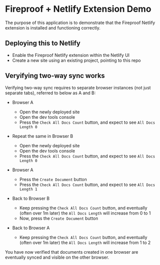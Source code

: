 # Fireproof + Netlify Extension Demo

The purpose of this application is to demonstrate that the Fireproof Netlify extension is installed and functioning correctly.

## Deploying this to Netlify

- Enable the Fireproof Netlify extension within the Netlify UI
- Create a new site using an existing project, pointing to this repo

## Veryifying two-way sync works

Verifying two-way sync requires to separate browser instances (not just separate tabs), referred to below as A and B:

- Browser A
  - Open the newly deployed site
  - Open the dev tools console
  - Press the `Check All Docs Count` button, and expect to see `All Docs Length 0`

- Repeat the same in Browser B
  - Open the newly deployed site
  - Open the dev tools console
  - Press the `Check All Docs Count` button, and expect to see `All Docs Length 0`

- Browser A
  - Press the `Create Document` button
  - Press the `Check All Docs Count` button, and expect to see `All Docs Length 1`

- Back to Browser B
  - Keep pressing the `Check All Docs Count` button, and eventually (often over 1m later) the `All Docs Length` will increase from 0 to 1
  - Now, press the `Create Document` button

- Back to Browser A
  - Keep pressing the `Check All Docs Count` button, and eventually (often over 1m later) the `All Docs Length` will increase from 1 to 2

You have now verified that documents created in one browser are eventually synced and visible on the other browser.
